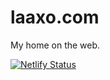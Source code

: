 # laaxo.com
My home on the web.

[![Netlify Status](https://api.netlify.com/api/v1/badges/a09e295b-7f2d-470e-aea2-d0449e481b3c/deploy-status)](https://app.netlify.com/sites/laaxocom/deploys)
